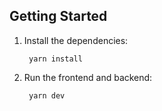 ## Getting Started

1. Install the dependencies:

        yarn install

2. Run the frontend and backend:

        yarn dev
        
